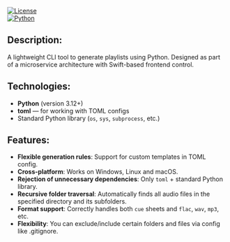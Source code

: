 [![License](https://img.shields.io/badge/license-MIT-blue.svg)](LICENSE)  
[![Python](https://img.shields.io/badge/python-3.12%2B-blue)](https://python.org)  

## Description:  
A lightweight CLI tool to generate playlists using Python. Designed as part of a microservice architecture with Swift-based frontend control.  
## Technologies:
- **Python** (version 3.12+)
- **toml** — for working with TOML configs
- Standard Python library (`os`, `sys`, `subprocess`, etc.)
## Features:
- **Flexible generation rules**: Support for custom templates in TOML config.
- **Cross-platform**: Works on Windows, Linux and macOS.
- **Rejection of unnecessary dependencies**: Only `toml` + standard Python library.
- **Recursive folder traversal**: Automatically finds all audio files in the specified directory and its subfolders.
- **Format support**: Correctly handles both `cue` sheets and `flac`, `wav`, `mp3`, etc.
- **Flexibility**: You can exclude/include certain folders and files via config like .gitignore.
